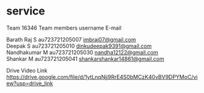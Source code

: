 # service
Team 16346
Team members       username             E-mail                      

Barath Raj S      au723721205007      imbraj07@gmail.com       
Deepak S          au723721205010      dinkudeepak9391@gmail.com   
Nandhakumar M     au723721205030      nandha12122@gmail.com   
Shankar M         au723721205041      shankarshankar14861@gmail.com        

Drive Video Link  https://drive.google.com/file/d/1ytLnqNjj9RrE4S0bMCzK40vBV9DPYMoC/view?usp=drive_link
